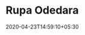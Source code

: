 ---
title: Rupa Odedara
date: 2020-04-23T14:59:10+05:30
draft: false

main_project_heading: Some of the Successful JAMStack Projects

main_skill_heading: Here Are Some of My Skills.

person_image: /img/team/rupa-odedara.png
first_name: Rupa
last_name: Odedara
job_title: JavaScript, JAMStack, Hugo, Web Animations
email: "rupa.odedara.fatah@gmail.com"
phone: "+91 8758 382878"
description: I have been working at Fatah Digital for almost a year now and it has been a great learning experience. I joined as an intern and then earned a job at Fatah Digital. I’ve been continuously growing my skills in Web Development. I really enjoy making amazon UIs and always first to accept the opportunity to work on Web Animations and Page Transitions.
skills:
  - "HTML"
  - "CSS"
  - "JavaScript"
  - "Hugo"
  - "JAMstack"
  - "jQuery"
  - "Bootstrap"
  - "SASS"
  - "Jekyll"
  - "GitLab"
  - "GitHub"
  - "Netlify"
  - "TweenMax"
  - "GSAP"
  - "Vanilla JS"
  - "SEO"
  - "UI/UX Animations"

experience: "12 month"
github_username: rupaodedara

projects:
  - name: Fatah Digital
    logo: /img/clients/fatah-digital-logo.png
    url: "https://fatah.co/"
    description: "I worked on Fatah Digital’s website and created a Single Page App like structure and animations and page transition animation. This was the first animations website I did."
  - name: weareCWS
    logo: /img/clients/wearcws-logo.png
    url: "https://wearecws.com/"
    description: "Building a new design website with all the features and animations for a Cloud Service Company."
  - name: Baadal Enterprise
    logo: /img/clients/baadal-enterprise-logo.svg
    url: "https://baadal.co"
    description: "My responsibility was to quickly build a SEO friendly website for Baadal Enterprise and push it live on the server. Then gradually adding more and more pages."
  - name: Forestry.io 
    logo: /img/clients/forestry-logo.svg
    url: "https://forestry.io"
    description: "Build many small websites to show the capabilities of their Headless CMS integration with JAMStack Static Site Generators like Hugo and Jekyll."
  - name: Gardenuity
    logo: /img/clients/gardenuity-logo.png
    url: "https://gardenuity.com"
    description: "JAMStack base ecommerce website."
  - name: CardNet
    logo: /img/clients/cardnet-logo.jpg
    url: "https://card.net.in"
    description: "Digital Visiting Card Application with really cool animation style card templates. The entire app will be based on JAMStack. Work in progress."
  - name: RBCSAI - IIT Madras
    logo: /img/clients/rbcdsai-iit-madras-logo.jpg
    url:
    description: "Work in Progress. This website is a complex multi author blog type website with many different sections. My responsibilities are to build the best UX by using really cool animations to make this organization look modern."
---